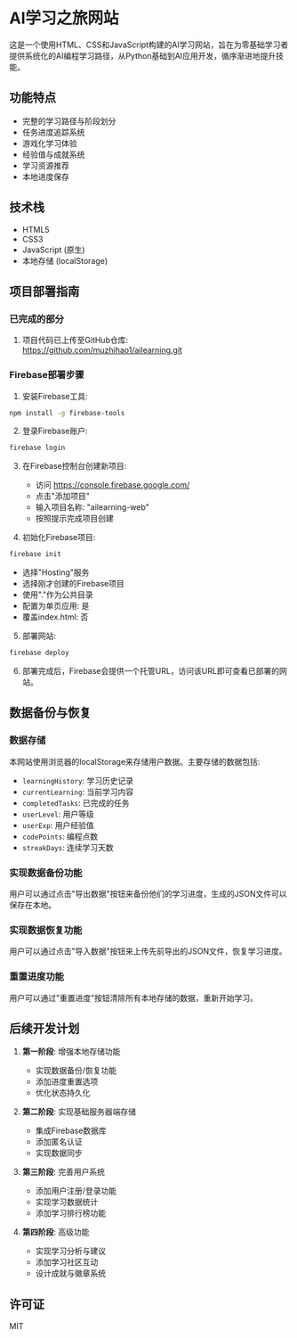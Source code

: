 # AI学习之旅网站

这是一个使用HTML、CSS和JavaScript构建的AI学习网站，旨在为零基础学习者提供系统化的AI编程学习路径，从Python基础到AI应用开发，循序渐进地提升技能。

## 功能特点

- 完整的学习路径与阶段划分
- 任务进度追踪系统
- 游戏化学习体验
- 经验值与成就系统
- 学习资源推荐
- 本地进度保存

## 技术栈

- HTML5
- CSS3
- JavaScript (原生)
- 本地存储 (localStorage)

## 项目部署指南

### 已完成的部分

1. 项目代码已上传至GitHub仓库: https://github.com/muzhihao1/ailearning.git

### Firebase部署步骤

1. 安装Firebase工具:
```bash
npm install -g firebase-tools
```

2. 登录Firebase账户:
```bash
firebase login
```

3. 在Firebase控制台创建新项目:
   - 访问 https://console.firebase.google.com/
   - 点击"添加项目"
   - 输入项目名称: "ailearning-web"
   - 按照提示完成项目创建

4. 初始化Firebase项目:
```bash
firebase init
```
   - 选择"Hosting"服务
   - 选择刚才创建的Firebase项目
   - 使用"."作为公共目录
   - 配置为单页应用: 是
   - 覆盖index.html: 否

5. 部署网站:
```bash
firebase deploy
```

6. 部署完成后，Firebase会提供一个托管URL，访问该URL即可查看已部署的网站。

## 数据备份与恢复

### 数据存储

本网站使用浏览器的localStorage来存储用户数据。主要存储的数据包括:

- `learningHistory`: 学习历史记录
- `currentLearning`: 当前学习内容
- `completedTasks`: 已完成的任务
- `userLevel`: 用户等级
- `userExp`: 用户经验值
- `codePoints`: 编程点数
- `streakDays`: 连续学习天数

### 实现数据备份功能

用户可以通过点击"导出数据"按钮来备份他们的学习进度，生成的JSON文件可以保存在本地。

### 实现数据恢复功能

用户可以通过点击"导入数据"按钮来上传先前导出的JSON文件，恢复学习进度。

### 重置进度功能

用户可以通过"重置进度"按钮清除所有本地存储的数据，重新开始学习。

## 后续开发计划

1. **第一阶段**: 增强本地存储功能
   - 实现数据备份/恢复功能
   - 添加进度重置选项
   - 优化状态持久化

2. **第二阶段**: 实现基础服务器端存储
   - 集成Firebase数据库
   - 添加匿名认证
   - 实现数据同步

3. **第三阶段**: 完善用户系统
   - 添加用户注册/登录功能
   - 实现学习数据统计
   - 添加学习排行榜功能

4. **第四阶段**: 高级功能
   - 实现学习分析与建议
   - 添加学习社区互动
   - 设计成就与徽章系统

## 许可证

MIT 